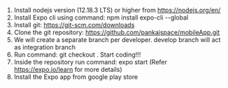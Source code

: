 1) Install nodejs version (12.18.3 LTS) or higher from https://nodejs.org/en/
2) Install Expo cli using command: npm install expo-cli --global 
3) Install git: https://git-scm.com/downloads
4) Clone the git repository: https://github.com/pankajspace/mobileApp.git
5) We will create a separate branch per developer. develop branch will act as integration branch
6) Run command: git checkout <your name>. Start coding!!!
5) Inside the repository run command: expo start (Refer https://expo.io/learn for more details)
6) Install the Expo app from google play store
